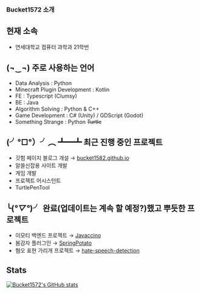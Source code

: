### Bucket1572 소개

## 현재 소속
- 연세대학교 컴퓨터 과학과 21학번

## (¬‿¬) 주로 사용하는 언어
- Data Analysis : Python
- Minecraft Plugin Development : Kotlin
- FE : Typescript (Clumsy)
- BE : Java
- Algorithm Solving : Python & C++
- Game Development : C# (Unity) / GDScript (Godot)
- Something Strange : Python ~~Turtle~~

## (╯°□°）╯︵ ┻━┻ 최근 진행 중인 프로젝트
- 깃험 페이지 블로그 개설 → [bucket1582.github.io](https://github.com/bucket1582/bucket1582.github.io)
- 알쓸신잡용 사이트 개발
- 게임 개발
- 프로젝트 어시스턴트
- TurtlePenTool

## ╰(*°▽°*)╯ 완료(업데이트는 계속 할 예정?)했고 뿌듯한 프로젝트
- 이모티 백엔드 프로젝트 → [Javaccino](https://github.com/PoolC/Javaccino)
- 봄감자 플러그인 → [SpringPotato](https://github.com/bucket1582/SpringPotato)
- 혐오 표현 가리개 프로젝트 → [hate-speech-detection](https://github.com/bucket1582/hate-speech-detection)

## Stats
[![Bucket1572's GitHub stats](https://github-readme-stats.vercel.app/api?username=bucket1582)](https://github.com/bucket1582)
